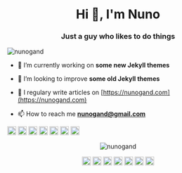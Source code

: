 <h1 align="center">Hi 👋, I'm Nuno</h1>
<h3 align="center">Just a guy who likes to do things</h3>
<p align="left"> <img src="https://komarev.com/ghpvc/?username=nunogand" alt="nunogand" /> </p>

- 🔭 I’m currently working on **some new Jekyll themes**

- 👯 I’m looking to improve **some old Jekyll themes**

- 📝 I regulary write articles on [https://nunogand.com](https://nunogand.com)

- 📫 How to reach me **nunogand@gmail.com**

<p align="left"><img src="https://konpa.github.io/devicon/devicon.git/icons/bootstrap/bootstrap-plain.svg" alt="bootstrap" width="20" height="20"/> <img src="https://konpa.github.io/devicon/devicon.git/icons/css3/css3-original-wordmark.svg" alt="css3" width="20" height="20"/> <img src="https://konpa.github.io/devicon/devicon.git/icons/docker/docker-original-wordmark.svg" alt="docker" width="20" height="20"/> <img src="https://konpa.github.io/devicon/devicon.git/icons/html5/html5-original-wordmark.svg" alt="html5" width="20" height="20"/> <img src="https://konpa.github.io/devicon/devicon.git/icons/javascript/javascript-original.svg" alt="javascript" width="20" height="20"/> <img src="https://konpa.github.io/devicon/devicon.git/icons/ruby/ruby-original-wordmark.svg" alt="ruby" width="20" height="20"/> <img src="https://konpa.github.io/devicon/devicon.git/icons/sass/sass-original.svg" alt="sass" width="20" height="20"/></p><p align="center"> <img src="https://github-readme-stats.vercel.app/api?username=nunogand&show_icons=true" alt="nunogand" /> </p>

<p align="center">
<a href="https://codepen.io/nunogand" target="blank"><img align="center" src="https://cdn.jsdelivr.net/npm/simple-icons@3.0.1/icons/codepen.svg" alt="nunogand" height="20" width="20" /></a>
<a href="https://dev.to/nunogand" target="blank"><img align="center" src="https://cdn.jsdelivr.net/npm/simple-icons@3.0.1/icons/dev-dot-to.svg" alt="nunogand" height="20" width="20" /></a>
<a href="https://twitter.com/nunogand" target="blank"><img align="center" src="https://cdn.jsdelivr.net/npm/simple-icons@3.0.1/icons/twitter.svg" alt="nunogand" height="20" width="20" /></a>
<a href="https://linkedin.com/in/munogand" target="blank"><img align="center" src="https://cdn.jsdelivr.net/npm/simple-icons@3.0.1/icons/linkedin.svg" alt="munogand" height="20" width="20" /></a>
<a href="https://codesandbox.com/nunogand" target="blank"><img align="center" src="https://cdn.jsdelivr.net/npm/simple-icons@3.0.1/icons/codesandbox.svg" alt="nunogand" height="20" width="20" /></a>
<a href="https://fb.com/nunogand" target="blank"><img align="center" src="https://cdn.jsdelivr.net/npm/simple-icons@3.0.1/icons/facebook.svg" alt="nunogand" height="20" width="20" /></a>
<a href="https://instagram.com/nunogand" target="blank"><img align="center" src="https://cdn.jsdelivr.net/npm/simple-icons@3.0.1/icons/instagram.svg" alt="nunogand" height="20" width="20" /></a>
</p>
